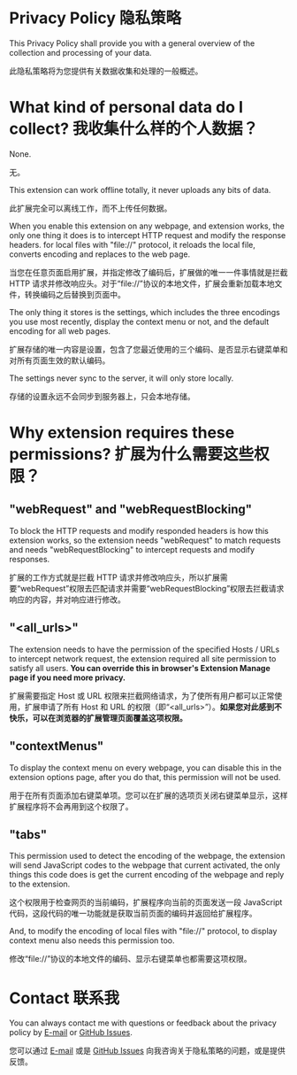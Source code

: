 # Privacy Policy 隐私策略

This Privacy Policy shall provide you with a general overview of the collection and processing of your data.

此隐私策略将为您提供有关数据收集和处理的一般概述。

# What kind of personal data do I collect? 我收集什么样的个人数据？
None.

无。

This extension can work offline totally, it never uploads any bits of data.

此扩展完全可以离线工作，而不上传任何数据。

When you enable this extension on any webpage, and extension works, the only one thing it does is to intercept HTTP request and modify the response headers. for local files with "file://" protocol, it reloads the local file, converts encoding and replaces to the web page.

当您在任意页面启用扩展，并指定修改了编码后，扩展做的唯一一件事情就是拦截 HTTP 请求并修改响应头。对于“file://”协议的本地文件，扩展会重新加载本地文件，转换编码之后替换到页面中。

The only thing it stores is the settings, which includes the three encodings you use most recently, display the context menu or not, and the default encoding for all web pages.

扩展存储的唯一内容是设置，包含了您最近使用的三个编码、是否显示右键菜单和对所有页面生效的默认编码。

The settings never sync to the server, it will only store locally.

存储的设置永远不会同步到服务器上，只会本地存储。

# Why extension requires these permissions? 扩展为什么需要这些权限？

## "webRequest" and "webRequestBlocking"
To block the HTTP requests and modify responded headers is how this extension works, so the extension needs "webRequest" to match requests and needs "webRequestBlocking" to intercept requests and modify responses.

扩展的工作方式就是拦截 HTTP 请求并修改响应头，所以扩展需要“webRequest”权限去匹配请求并需要“webRequestBlocking”权限去拦截请求响应的内容，并对响应进行修改。

## "<all_urls>"
The extension needs to have the permission of the specified Hosts / URLs to intercept network request, the extension required all site permission to satisfy all users. **You can override this in browser's Extension Manage page if you need more privacy.**

扩展需要指定 Host 或 URL 权限来拦截网络请求，为了使所有用户都可以正常使用，扩展申请了所有 Host 和 URL 的权限（即“<all_urls>”）。**如果您对此感到不快乐，可以在浏览器的扩展管理页面覆盖这项权限。**

## "contextMenus"
To display the context menu on every webpage, you can disable this in the extension options page, after you do that, this permission will not be used.

用于在所有页面添加右键菜单项。您可以在扩展的选项页关闭右键菜单显示，这样扩展程序将不会再用到这个权限了。

## "tabs"
This permission used to detect the encoding of the webpage, the extension will send JavaScript codes to the webpage that current activated, the only things this code does is get the current encoding of the webpage and reply to the extension.

这个权限用于检查网页的当前编码，扩展程序向当前的页面发送一段 JavaScript 代码，这段代码的唯一功能就是获取当前页面的编码并返回给扩展程序。

And, to modify the encoding of local files with "file://" protocol, to display context menu also needs this permission too.

修改“file://”协议的本地文件的编码、显示右键菜单也都需要这项权限。

# Contact 联系我
You can always contact me with questions or feedback about the privacy policy by [E-mail](mailto:jinliming2@gmail.com) or [GitHub Issues](https://github.com/jinliming2/Chrome-Charset/issues).

您可以通过 [E-mail](mailto:jinliming2@gmail.com) 或是 [GitHub Issues](https://github.com/jinliming2/Chrome-Charset/issues) 向我咨询关于隐私策略的问题，或是提供反馈。
